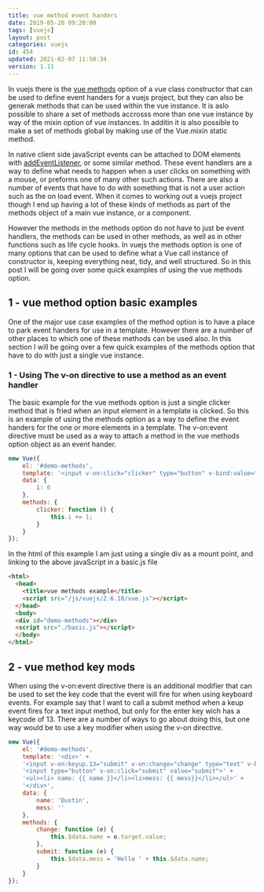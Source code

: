 ```yaml
---
title: vue method event handers
date: 2019-05-20 09:20:00
tags: [vuejs]
layout: post
categories: vuejs
id: 454
updated: 2021-02-07 11:50:34
version: 1.11
---
```


In vuejs there is the [vue methods](https://v1.vuejs.org/guide/events.html) option of a vue class constructor that can be used to define event handers for a vuejs project, but they can also be generak methods that can be used within the vue instance. It is aslo possible to share a set of methods accrosss more than one vue instance by way of the mixin option of vue instances. In additin it is also possible to make a set of methods global by making use of the Vue.mixin static method.

In native client side javaScript events can be attached to DOM elements with [addEventListener](https://developer.mozilla.org/en-US/docs/Web/API/EventTarget/addEventListener), or some similar method. These event handlers are a way to define what needs to happen when a user clicks on something with a mouse, or preforms one of many other such actions. There are also a number of events that have to do with something that is not a user action such as the on load event. When it comes to working out a vuejs project though I end up having a lot of these kinds of methods as part of the methods object of a main vue instance, or a component.

However the methods in the methods option do not have to just be event handlers, the methods can be used in other methods, as well as in other functions such as life cycle hooks. In vuejs the methods option is one of many options that can be used to define what a Vue call instance of constructor is, keeping everything neat, tidy, and well structured. So in this post I will be going over some quick examples of using the vue methods option.

<!-- more -->

## 1 - vue method option basic examples

One of the major use case examples of the method option is to have a place to park event handers for use in a template. However there are a number of other places to which one of these methods can be used also. In this section I will be going over a few quick examples of the methods option that have to do with just a single vue instance.

### 1 - Using The v-on directive to use a method as an event handler

The basic example for the vue methods option is just a single clicker method that is fried when an input element in a template is clicked. So this is an example of using the methods option as a way to define the event handers for the one or more elements in a template. The v-on:event directive must be used as a way to attach a method in the vue methods option object as an event hander.

```js
new Vue({
    el: '#demo-methods',
    template: '<input v-on:click="clicker" type="button" v-bind:value="\'click count: \'+i" >',
    data: {
        i: 0
    },
    methods: {
        clicker: function () {
            this.i += 1;
        }
    }
});

```

In the html of this example I am just using a single div as a mount point, and linking to the above javaScript in a basic.js file

```html
<html>
  <head>
    <title>vue methods example</title>
    <script src="/js/vuejs/2.6.10/vue.js"></script>
  </head>
  <body>
  <div id="demo-methods"></div>
  <script src="./basic.js"></script>
  </body>
</html>
```

## 2 - vue method key mods

When using the v-on:event directive there is an additional modifier that can be used to set the key code that the event will fire for when using keyboard events. For example say that I want to call a submit method when a keup event fires for a text input method, but only for the enter key wich has a keycode of 13. There are a number of ways to go about doing this, but one way would be to use a key modifier when using the v-on directive.

```js
new Vue({
    el: '#demo-methods',
    template: '<div>' +
    '<input v-on:keyup.13="submit" v-on:change="change" type="text" v-bind:value="name" >' +
    '<input type="button" v-on:click="submit" value="submit">' +
    '<ul><li> name: {{ name }}</li><li>mess: {{ mess}}</li></ul>' +
    '</div>',
    data: {
        name: 'Dustin',
        mess: ''
    },
    methods: {
        change: function (e) {
            this.$data.name = e.target.value;
        },
        submit: function (e) {
            this.$data.mess = 'Hello ' + this.$data.name;
        }
    }
});
```